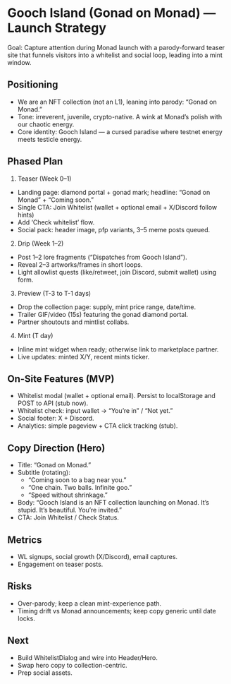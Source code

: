 # Gooch Island (Gonad on Monad) — Launch Strategy

Goal: Capture attention during Monad launch with a parody-forward teaser site that funnels visitors into a whitelist and social loop, leading into a mint window.

## Positioning
- We are an NFT collection (not an L1), leaning into parody: “Gonad on Monad.”
- Tone: irreverent, juvenile, crypto-native. A wink at Monad’s polish with our chaotic energy.
- Core identity: Gooch Island — a cursed paradise where testnet energy meets testicle energy.

## Phased Plan
1) Teaser (Week 0–1)
- Landing page: diamond portal + gonad mark; headline: “Gonad on Monad” + “Coming soon.”
- Single CTA: Join Whitelist (wallet + optional email + X/Discord follow hints)
- Add ‘Check whitelist’ flow.
- Social pack: header image, pfp variants, 3–5 meme posts queued.

2) Drip (Week 1–2)
- Post 1–2 lore fragments (“Dispatches from Gooch Island”).
- Reveal 2–3 artworks/frames in short loops.
- Light allowlist quests (like/retweet, join Discord, submit wallet) using form.

3) Preview (T-3 to T-1 days)
- Drop the collection page: supply, mint price range, date/time.
- Trailer GIF/video (15s) featuring the gonad diamond portal.
- Partner shoutouts and mintlist collabs.

4) Mint (T day)
- Inline mint widget when ready; otherwise link to marketplace partner.
- Live updates: minted X/Y, recent mints ticker.

## On-Site Features (MVP)
- Whitelist modal (wallet + optional email). Persist to localStorage and POST to API (stub now).
- Whitelist check: input wallet → “You’re in” / “Not yet.”
- Social footer: X + Discord.
- Analytics: simple pageview + CTA click tracking (stub).

## Copy Direction (Hero)
- Title: “Gonad on Monad.”
- Subtitle (rotating):
  - “Coming soon to a bag near you.”
  - “One chain. Two balls. Infinite goo.”
  - “Speed without shrinkage.”
- Body: “Gooch Island is an NFT collection launching on Monad. It’s stupid. It’s beautiful. You’re invited.”
- CTA: Join Whitelist / Check Status.

## Metrics
- WL signups, social growth (X/Discord), email captures.
- Engagement on teaser posts.

## Risks
- Over-parody; keep a clean mint-experience path.
- Timing drift vs Monad announcements; keep copy generic until date locks.

## Next
- Build WhitelistDialog and wire into Header/Hero.
- Swap hero copy to collection-centric.
- Prep social assets.
